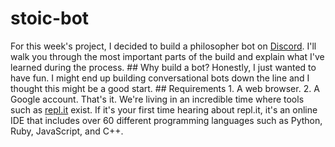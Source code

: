# stoic-bot
For this week's project, I decided to build a philosopher bot on [Discord](https://discord.com/). I'll walk you through the most important parts of the build and explain what I've learned during the process.   ## Why build a bot?  Honestly, I just wanted to have fun. I might end up building conversational bots down the line and I thought this might be a good start.  ## Requirements  1. A web browser. 2. A Google account.  That's it. We're living in an incredible time where tools such as [repl.it](https://repl.it/~) exist. If it's your first time hearing about repl.it, it's an online IDE that includes over 60 different programming languages such as Python, Ruby, JavaScript, and C++.
